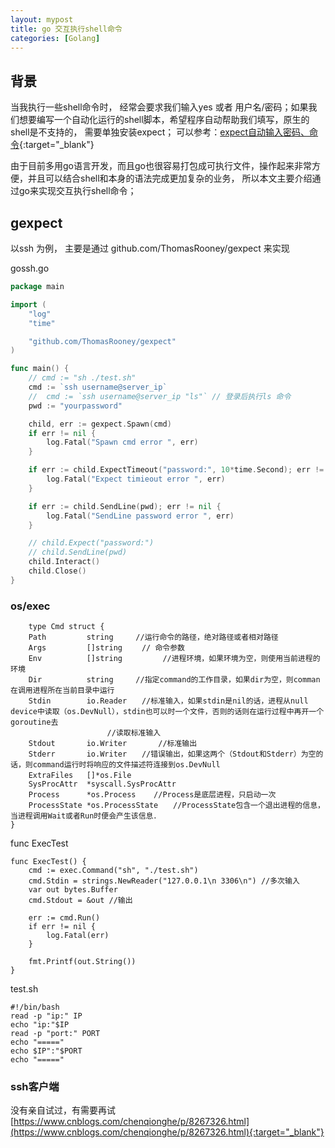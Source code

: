```yaml
---
layout: mypost
title: go 交互执行shell命令
categories: [Golang]
---
```


## 背景
当我执行一些shell命令时， 经常会要求我们输入yes 或者 用户名/密码；如果我们想要编写一个自动化运行的shell脚本，希望程序自动帮助我们填写，原生的shell是不支持的， 需要单独安装expect； 可以参考：[expect自动输入密码、命令](https://www.chenyudong.com/archives/expect-non-interactive-ssh-login-password-authentication.html){:target="_blank"}

由于目前多用go语言开发，而且go也很容易打包成可执行文件，操作起来非常方便，并且可以结合shell和本身的语法完成更加复杂的业务， 所以本文主要介绍通过go来实现交互执行shell命令；

## gexpect

以ssh 为例， 主要是通过 github.com/ThomasRooney/gexpect 来实现

gossh.go
````go
package main

import (
	"log"
	"time"

	"github.com/ThomasRooney/gexpect"
)

func main() {
	// cmd := "sh ./test.sh"
    cmd := `ssh username@server_ip`
    // 	cmd := `ssh username@server_ip "ls"` // 登录后执行ls 命令
	pwd := "yourpassword"

	child, err := gexpect.Spawn(cmd)
	if err != nil {
		log.Fatal("Spawn cmd error ", err)
	}

	if err := child.ExpectTimeout("password:", 10*time.Second); err != nil {
		log.Fatal("Expect timieout error ", err)
	}

	if err := child.SendLine(pwd); err != nil {
		log.Fatal("SendLine password error ", err)
	}

    // child.Expect("password:")
	// child.SendLine(pwd)
	child.Interact()
	child.Close()
}

````

### os/exec

        type Cmd struct {
    	Path         string　　　//运行命令的路径，绝对路径或者相对路径
    	Args         []string　　 // 命令参数
    	Env          []string         //进程环境，如果环境为空，则使用当前进程的环境
    	Dir          string　　　//指定command的工作目录，如果dir为空，则comman在调用进程所在当前目录中运行
    	Stdin        io.Reader　　//标准输入，如果stdin是nil的话，进程从null device中读取（os.DevNull），stdin也可以时一个文件，否则的话则在运行过程中再开一个goroutine去
    　　　　　　　　　　　　　//读取标准输入
    	Stdout       io.Writer       //标准输出
    	Stderr       io.Writer　　//错误输出，如果这两个（Stdout和Stderr）为空的话，则command运行时将响应的文件描述符连接到os.DevNull
    	ExtraFiles   []*os.File 　　
    	SysProcAttr  *syscall.SysProcAttr
    	Process      *os.Process    //Process是底层进程，只启动一次
    	ProcessState *os.ProcessState　　//ProcessState包含一个退出进程的信息，当进程调用Wait或者Run时便会产生该信息．
    }

func ExecTest
````
func ExecTest() {
	cmd := exec.Command("sh", "./test.sh")
	cmd.Stdin = strings.NewReader("127.0.0.1\n 3306\n") //多次输入
	var out bytes.Buffer
	cmd.Stdout = &out //输出

	err := cmd.Run()
	if err != nil {
		log.Fatal(err)
	}

	fmt.Printf(out.String())
}
````
test.sh
````
#!/bin/bash
read -p "ip:" IP 
echo "ip:"$IP
read -p "port:" PORT
echo "====="
echo $IP":"$PORT
echo "====="
````


### ssh客户端

没有亲自试过，有需要再试
[https://www.cnblogs.com/chenqionghe/p/8267326.html](https://www.cnblogs.com/chenqionghe/p/8267326.html){:target="_blank"}